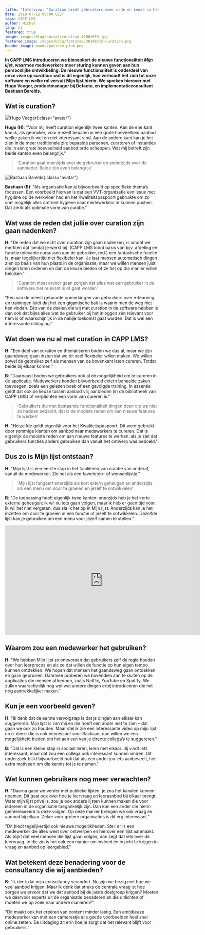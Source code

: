 ```yaml
---
title: "Interview: 'Curation biedt gebruikers meer orde en keuze in het LMS'"
date: 2019-07-12 08:00 CEST
tags: CAPP LMS
author: Michel
lang: nl
featured: true
image: images/blog/social/curation-1200x630.jpg
featured_image: images/blog/featured/20190715-curation.png
header_image: moods/pattern-pink.png
---
```


__In CAPP LMS introduceren we binnenkort de nieuwe functionaliteit _Mijn lijst_, waarmee medewerkers meer sturing kunnen geven aan hun persoonlijke ontwikkeling. De nieuwe functionaliteit is onderdeel van onze visie op _curation_: wat is dit eigenlijk, hoe verhoudt het zich tot onze software en welke rol vervult Mijn lijst hierin. We spreken hierover met Hugo Veeger, productmanager bij Defacto, en implementatieconsultant Bastiaan Barelds.__

## Wat is curation?

![Hugo Veeger](/images/team/hugo-veeger.jpg){:class="avatar"}


__Hugo (H)__: "Voor mij heeft curation eigenlijk twee kanten. Aan de ene kant kan ik, als gebruiker, voor mezelf bepalen in een grote hoeveelheid aanbod welke zaken ik wel en niet interessant vind. Aan de andere kant kan je het zien in de meer traditionele zin: bepaalde personen, curatoren of instanties die in een grote hoeveelheid aanbod orde scheppen. Wat mij betreft zijn beide kanten even belangrijk."

>'Curation gaat enerzijds over de gebruiker en anderzijds over de aanbieder. Beide zijn even belangrijk'

![Bastiaan Barelds](/images/team/bastiaan-barelds.jpg){:class="avatar"}

__Bastiaan (B)__: "Als organisatie kan je bijvoorbeeld op specifieke thema’s focussen. Een voorbeeld hiervan is dat een VVT-organisatie een issue met hygiëne op de werkvloer had en het Kwaliteitspaspoort gebruikte om zo snel mogelijk alles omtrent hygiëne naar medewerkers te kunnen pushen. Dat zie ik als optimale vorm van curatie."

## Wat was de reden dat jullie over curation zijn gaan nadenken?

__H__: "De reden dat we echt over curation zijn gaan nadenken, is omdat we merkten dat ‘omdat je werkt bij’ (CAPP LMS toont basis van bijv. afdeling en functie relevante cursussen aan de gebruiker, red.) een fantastische functie is, maar tegelijkertijd niet flexibeler kan. Je laat mensen automatisch dingen zien op basis van hun plaats in de organisatie, maar we willen mensen juist dingen laten ordenen en dan de keuze bieden of ze het op die manier willen bekijken."

>'Curation moet ervoor gaan zorgen dat alles wat een gebruiker in de software ziet relevant is of gaat worden'

"Eén van de meest gehoorde opmerkingen van gebruikers over e-learning en trainingen luidt dat het een gigantische bak is waarin men de weg niet kan vinden. Eén van de doelen die wij met curation in de software hebben is dan ook dat bijna alles wat de gebruiker bij het inloggen ziet relevant voor hem is of waarschijnlijk in de nabije toekomst gaat worden. Dat is wel een interessante uitdaging."


## Wat doen we nu al met curation in CAPP LMS?

__H__: "Een deel van curation en thematiseren boden we dus al, maar we zijn gaandeweg gaan inzien dat we dit veel flexibeler willen maken. We willen zowel de gebruiker zelf als mensen van de bovenkant laten cureren. Totdat beide bij elkaar komen."

__B__: "Daarnaast boden we gebruikers ook al de mogelijkheid om te cureren in de applicatie. Medewerkers konden bijvoorbeeld extern behaalde zaken toevoegen, zoals een gelezen boek of een gevolgde training. In essentie geldt dat ook de keuze tussen aanbod vrij aanbieden (in de bibliotheek van CAPP LMS) of verplichten een vorm van cureren is."

>'Gebruikers die met bestaande functionaliteit dingen doen die we niet zo hadden bedacht; dat is de mooiste reden om aan nieuwe features te werken'

__H__: "Hetzelfde geldt eigenlijk voor het Kwaliteitspaspoort. Dit werd gebruikt door sommige klanten om aanbod naar medewerkers te cureren. Dat is eigenlijk de mooiste reden om aan nieuwe features te werken: als je ziet dat gebruikers functies anders gebruiken dan vanuit het ontwerp was bedoeld."

## Dus zo is Mijn lijst ontstaan?

__H__: "Mijn lijst is een eerste stap in het faciliteren van curatie van onderaf, vanuit de medewerker. Zie het als een favorieten- of wensenlijstje."

>'Mijn lijst fungeert enerzijds als kort extern geheugen en anderzijds als een menu om door te groeien en jezelf te ontwikkelen'

__B__: "De toepassing heeft eigenlijk twee kanten: enerzijds heb je het korte externe geheugen; ik wil nu iets gaan volgen, maar ik heb er geen tijd voor. Ik wil het niet vergeten, dus sla ik het op in Mijn lijst. Anderzijds kan je het inzetten om door te groeien in een functie of jezelf te ontwikkelen. Dezelfde lijst kan je gebruiken om een menu voor jezelf samen te stellen."

<iframe src="https://player.vimeo.com/video/344844262" width="640" height="360" frameborder="0" allow="autoplay; fullscreen" allowfullscreen></iframe>

## Waarom zou een medewerker het gebruiken?

__H__: "We hebben Mijn lijst zo ontworpen dat gebruikers zelf de regie houden over hun leerproces en als ze dat willen de functie op hun eigen tempo kunnen ontdekken. We hopen dat mensen het gaandeweg gaan ontdekken en gaan gebruiken. Daarmee proberen we bovendien aan te sluiten op de applicaties die mensen al kennen, zoals Netflix, YouTube en Spotify. We zullen waarschijnlijk nog wel wat andere dingen erbij introduceren die het nog aantrekkelijker maken."

## Kun je een voorbeeld geven?

__H__: "Ik denk dat de eerste vervolgstap is dat je dingen aan elkaar kan suggereren. Mijn lijst is van mij en die hoeft een ander niet te zien – dat gaan we ook zo houden. Maar stel ik zie een interessante video op mijn lijst en ik denk: die is ook interessant voor Bastiaan, dan willen we een mogelijkheid bieden om het aan een van je directe collega’s te suggereren."

__B__: "Dat is een kleine stap in sociaal leren, leren met elkaar. Jij vindt iets interessant, maar dat zou een collega ook interessant kunnen vinden. Uit onderzoek blijkt bijvoorbeeld ook dat als een ander jou iets aanbeveelt, het extra motiveert om die kennis tot je te nemen."

## Wat kunnen gebruikers nog meer verwachten?

__H__: "Daarna gaan we verder met publieke lijsten, je zou het kanalen kunnen noemen. Dit gaat ook over hoe je leervraag en leeraanbod bij elkaar brengt. Waar mijn lijst privé is, zou je ook andere lijsten kunnen maken die voor iedereen in de organisatie toegankelijk zijn. Dan kan een ander die hierin geïnteresseerd is deze volgen. Op deze manier brengen we ook vraag en aanbod bij elkaar. Zeker voor grotere organisaties is dit erg interessant."

"Dit biedt tegelijkertijd ook nieuwe mogelijkheden. Stel: er is een medewerker die alles weet over ontwerpen en hierover een lijst aanmaakt. Als blijkt dat veel mensen die lijst gaan volgen, dan zegt dat iets over de leervraag. In die zin is het ook een manier om invloed én inzicht te krijgen in vraag en aanbod op leergebied."

## Wat betekent deze benadering voor de consultancy die wij aanbieden?

__B__: "Ik denk dat mijn consultancy verandert. Nu zijn we bezig met hoe we veel aanbod krijgen. Maar ik denk dat straks de centrale vraag is: hoe zorgen we ervoor dat we dat aanbod bij de juiste doelgroep krijgen? Moeten we daarvoor experts uit de organisatie benaderen en die uitlichten of moeten we op zoek naar andere manieren?"

"Dit maakt ook het creëren van content minder lastig. Een ambitieuze medewerker kan met een cameraatje alle goede voorbeelden heel snel online zetten. De uitdaging zit erin hoe je zorgt dat het relevant blijft voor gebruikers."
